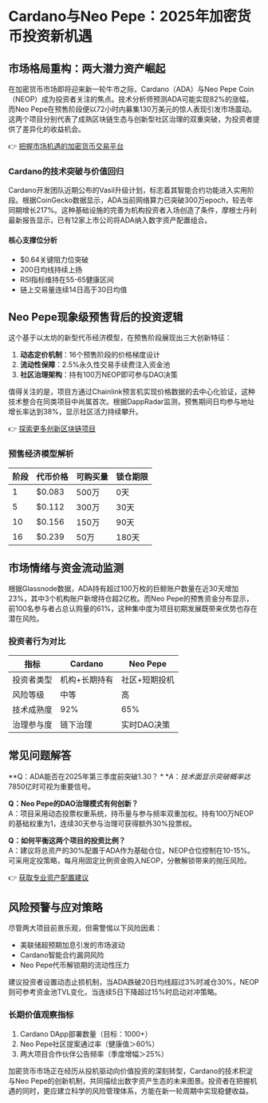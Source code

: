 # Cardano与Neo Pepe：2025年加密货币投资新机遇

## 市场格局重构：两大潜力资产崛起
在加密货币市场即将迎来新一轮牛市之际，Cardano（ADA）与Neo Pepe Coin（NEOP）成为投资者关注的焦点。技术分析师预测ADA可能实现82%的涨幅，而Neo Pepe在预售阶段便以72小时内募集130万美元的惊人表现引发市场震动。这两个项目分别代表了成熟区块链生态与创新型社区治理的双重突破，为投资者提供了差异化的收益机会。

👉 [把握市场机遇的加密货币交易平台](https://bit.ly/okx_welcome)

### Cardano的技术突破与价值回归
Cardano开发团队近期公布的Vasil升级计划，标志着其智能合约功能进入实用阶段。根据CoinGecko数据显示，ADA当前网络算力已突破300万epoch，较去年同期增长217%。这种基础设施的完善为机构投资者入场创造了条件，摩根士丹利最新报告显示，已有12家上市公司将ADA纳入数字资产配置组合。

#### 核心支撑位分析
- $0.64关键阻力位突破
- 200日均线持续上扬
- RSI指标维持在55-65健康区间
- 链上交易量连续14日高于30日均值

## Neo Pepe现象级预售背后的投资逻辑
这个基于以太坊的新型代币经济模型，在预售阶段展现出三大创新特征：
1. **动态定价机制**：16个预售阶段的价格梯度设计
2. **流动性保障**：2.5%永久性交易手续费注入资金池
3. **社区治理架构**：持有100万NEOP即可参与DAO决策

值得关注的是，项目方通过Chainlink预言机实现价格数据的去中心化验证，这种技术整合在同类项目中尚属首次。根据DappRadar监测，预售期间日均参与地址增长率达到38%，显示社区活力持续攀升。

👉 [探索更多创新区块链项目](https://bit.ly/okx_welcome)

### 预售经济模型解析
| 阶段 | 代币价格 | 可购买量 | 锁仓期限 |
|------|----------|----------|----------|
| 1    | $0.083   | 500万    | 0天      |
| 5    | $0.112   | 300万    | 30天     |
| 10   | $0.156   | 150万    | 90天     |
| 16   | $0.239   | 50万     | 180天    |

## 市场情绪与资金流动监测
根据Glassnode数据，ADA持有超过100万枚的巨鲸账户数量在近30天增加23%，其中3个机构账户新增持仓超2亿枚。而Neo Pepe的预售资金分布显示，前100名参与者占总认购量的61%，这种集中度为项目初期发展既带来优势也存在潜在风险。

### 投资者行为对比
| 指标         | Cardano        | Neo Pepe       |
|--------------|----------------|----------------|
| 投资者类型   | 机构+长期持有  | 社区+短期投机  |
| 风险等级     | 中等           | 高             |
| 技术成熟度   | 92%            | 65%            |
| 治理参与度   | 链下治理       | 实时DAO决策    |

## 常见问题解答
**Q：ADA能否在2025年第三季度前突破$1.30？**  
A：技术面显示突破概率达78%，但需关注美联储货币政策对整体市场的传导效应。建议投资者关注每周成交量变化，当连续3周日均交易额突破$50亿时可视为重要信号。

**Q：Neo Pepe的DAO治理模式有何创新？**  
A：项目采用动态投票权重系统，持币量与参与频率双重加权。持有100万NEOP的基础权重为1，连续30天参与治理可获得额外30%投票权。

**Q：如何平衡这两个项目的投资比例？**  
A：建议将总资产的30%配置于ADA作为基础仓位，NEOP仓位控制在10-15%。可采用定投策略，每月用固定比例资金购入NEOP，分散解锁带来的抛压风险。

👉 [获取专业资产配置建议](https://bit.ly/okx_welcome)

## 风险预警与应对策略
尽管两大项目前景乐观，但需警惕以下风险因素：
- 美联储超预期加息引发的市场波动
- Cardano智能合约漏洞风险
- Neo Pepe代币解锁期的流动性压力

建议投资者设置动态止损机制，当ADA跌破20日均线超过3%时减仓30%，NEOP则可参考资金池TVL变化，当连续5日下降超过15%时启动对冲策略。

### 长期价值观察指标
1. Cardano DApp部署数量（目标：1000+）
2. Neo Pepe社区提案通过率（健康值＞60%）
3. 两大项目合作伙伴公告频率（季度增幅＞25%）

加密货币市场正在经历从投机驱动向价值投资的深刻转型，Cardano的技术积淀与Neo Pepe的创新机制，共同描绘出数字资产生态的未来图景。投资者在把握机遇的同时，更应建立科学的风险管理体系，方能在新一轮周期中实现稳健收益。